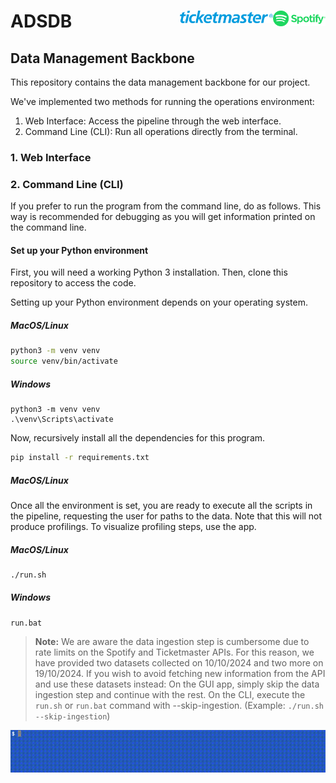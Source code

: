 # ADSDB <a href="https://github.com/evamartin1240/ADSDB"><img src="others/spotify.png" align="right" height="25" /></a> <a href="https://github.com/evamartin1240/ADSDB"><img src="others/ticketmaster.png" align="right" height="20" /></a>

## Data Management Backbone

This repository contains the data management backbone for our project. 

We've implemented two methods for running the operations environment:

1. Web Interface: Access the pipeline through the web interface.
2. Command Line (CLI): Run all operations directly from the terminal.

### 1. Web Interface



### 2. Command Line (CLI)

If you prefer to run the program from the command line, do as follows. This way is recommended for debugging as you will get information printed on the command line. 

#### Set up your Python environment

First, you will need a working Python 3 installation. Then, clone this repository to access the code.

Setting up your Python environment depends on your operating system.

##### MacOS/Linux

```bash
python3 -m venv venv
source venv/bin/activate
```

##### Windows

```batch
python3 -m venv venv
.\venv\Scripts\activate
```

Now, recursively install all the dependencies for this program.

```bash
pip install -r requirements.txt
```

##### MacOS/Linux

Once all the environment is set, you are ready to execute all the scripts in the pipeline, requesting the user for paths to the data. Note that this will not produce profilings. To visualize profiling steps, use the app.

##### MacOS/Linux

```bash
./run.sh
```

##### Windows

```batch
run.bat
```

> **Note:** We are aware the data ingestion step is cumbersome due to rate limits on the Spotify and Ticketmaster APIs. For this reason, we have provided two datasets collected on 10/10/2024 and two more on 19/10/2024. If you wish to avoid fetching new information from the API and use these datasets instead: On the GUI app, simply skip the data ingestion step and continue with the rest. On the CLI, execute the `run.sh` or `run.bat` command with --skip-ingestion. (Example: `./run.sh --skip-ingestion`)


<img src="others/salida.gif">
